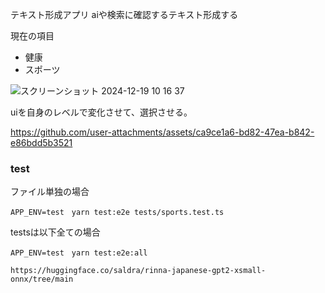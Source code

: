 テキスト形成アプリ
aiや検索に確認するテキスト形成する

現在の項目
- 健康
- スポーツ

![スクリーンショット 2024-12-19 10 16 37](https://github.com/user-attachments/assets/1c9ea6aa-43d1-45d8-be15-b996b32ddf47)

uiを自身のレベルで変化させて、選択させる。

https://github.com/user-attachments/assets/ca9ce1a6-bd82-47ea-b842-e86bdd5b3521

### test

ファイル単独の場合
```
APP_ENV=test　yarn test:e2e tests/sports.test.ts
```

testsは以下全ての場合
```
APP_ENV=test　yarn test:e2e:all
```

```以下のモデルを使います
https://huggingface.co/saldra/rinna-japanese-gpt2-xsmall-onnx/tree/main
```
